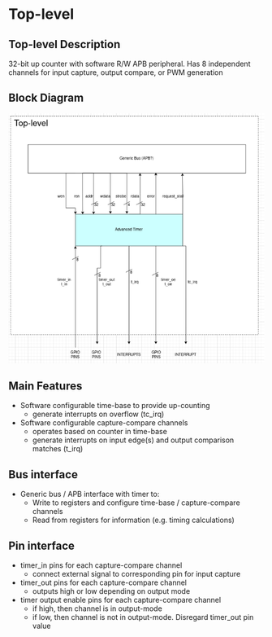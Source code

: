 # Top-level

## Top-level Description
32-bit up counter with software R/W APB peripheral. Has 8 independent channels for input capture, output compare, or PWM generation

## Block Diagram
![Timer Top-Level Diagram](./figures/top-level.png)

## Main Features
- Software configurable time-base to provide up-counting
  - generate interrupts on overflow (tc_irq)
- Software configurable capture-compare channels
  - operates based on counter in time-base
  - generate interrupts on input edge(s) and output comparison matches (t_irq)

## Bus interface
- Generic bus / APB interface with timer to:
  - Write to registers and configure time-base / capture-compare channels
  - Read from registers for information (e.g. timing calculations)

## Pin interface
- timer_in pins for each capture-compare channel
  - connect external signal to corresponding pin for input capture
- timer_out pins for each capture-compare channel
  - outputs high or low depending on output mode
- timer output enable pins for each capture-compare channel
  - if high, then channel is in output-mode
  - if low, then channel is not in output-mode. Disregard timer_out pin value


